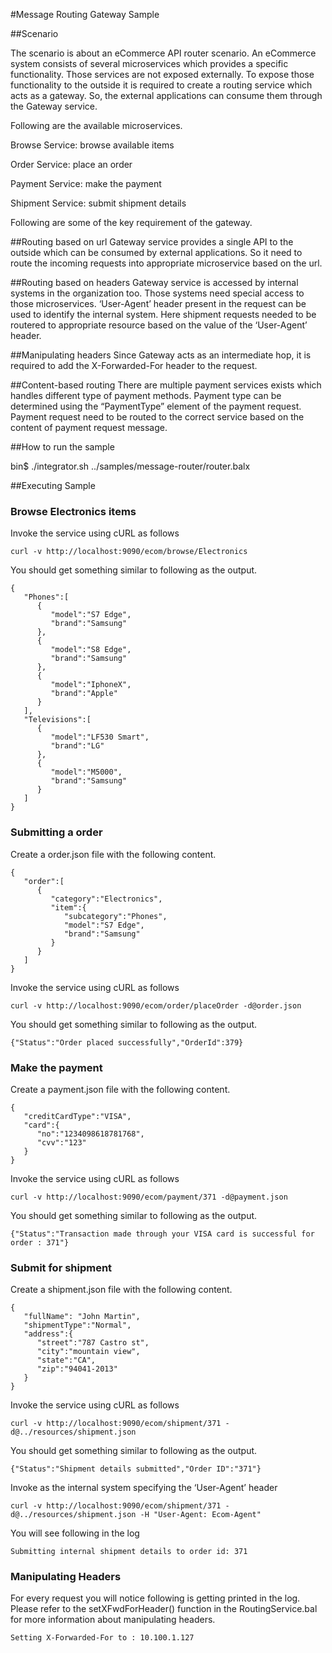 #Message Routing Gateway Sample

##Scenario

The scenario is about an eCommerce API router scenario. 
An eCommerce system consists of several microservices which provides a specific functionality. 
Those services are not exposed externally. 
To expose those functionality to the outside it is required to create a routing service which acts as a gateway. 
So, the external applications can consume them through the Gateway service.

Following are the available microservices.

Browse Service: 
browse available items

Order Service: 
place an order

Payment Service: 
make the payment

Shipment Service: 
submit shipment details


Following are some of the key requirement of the gateway.

##Routing based on url
Gateway service provides a single API to the outside which can be consumed by external applications.
 So it need to route the incoming requests into appropriate microservice based on the url.

##Routing based on headers
Gateway service is accessed by internal systems in the organization too. Those systems need special access to those microservices. 
‘User-Agent’ header present in the request can be used to identify the internal system.
Here shipment requests needed to be routered to appropriate resource based on the value of the ‘User-Agent’ header.

##Manipulating headers
Since Gateway acts as an intermediate hop, it is required to add the X-Forwarded-For header to the request.


##Content-based routing
There are multiple payment services exists which handles different type of payment methods.
Payment type can be determined using the “PaymentType” element of the payment request.
Payment request need to be routed to the correct service based on the content of payment request message.


##How to run the sample

bin$ ./integrator.sh ../samples/message-router/router.balx


##Executing Sample

### Browse Electronics items 

Invoke the service using cURL as follows

```
curl -v http://localhost:9090/ecom/browse/Electronics
```

You should get something similar to following as the output.

```
{  
   "Phones":[  
      {  
         "model":"S7 Edge",
         "brand":"Samsung"
      },
      {  
         "model":"S8 Edge",
         "brand":"Samsung"
      },
      {  
         "model":"IphoneX",
         "brand":"Apple"
      }
   ],
   "Televisions":[  
      {  
         "model":"LF530 Smart",
         "brand":"LG"
      },
      {  
         "model":"M5000",
         "brand":"Samsung"
      }
   ]
}
```


### Submitting a order


Create a order.json file with the following content.
```
{
   "order":[
      {
         "category":"Electronics",
         "item":{
            "subcategory":"Phones",
            "model":"S7 Edge",
            "brand":"Samsung"
         }
      }
   ]
}
```
Invoke the service using cURL as follows
```
curl -v http://localhost:9090/ecom/order/placeOrder -d@order.json
```

You should get something similar to following as the output.

```
{"Status":"Order placed successfully","OrderId":379}
```


### Make the payment


Create a payment.json file with the following content.
```
{
   "creditCardType":"VISA",
   "card":{
      "no":"1234098618781768",
      "cvv":"123"
   }
}
```

Invoke the service using cURL as follows
```
curl -v http://localhost:9090/ecom/payment/371 -d@payment.json
```

You should get something similar to following as the output.
```
{"Status":"Transaction made through your VISA card is successful for order : 371"}
```

### Submit for shipment

Create a shipment.json file with the following content.

```
{
   "fullName": "John Martin",
   "shipmentType":"Normal",
   "address":{
      "street":"787 Castro st",
      "city":"mountain view",
      "state":"CA",
      "zip":"94041-2013"
   }
}
```


Invoke the service using cURL as follows
```
curl -v http://localhost:9090/ecom/shipment/371 -d@../resources/shipment.json
```


You should get something similar to following as the output.
```
{"Status":"Shipment details submitted","Order ID":"371"}
```

Invoke as the internal system specifying the ‘User-Agent’ header
```
curl -v http://localhost:9090/ecom/shipment/371 -d@../resources/shipment.json -H "User-Agent: Ecom-Agent"
```

You will see following in the log
```
Submitting internal shipment details to order id: 371
```


### Manipulating Headers

For every request you will notice following is getting printed in the log. 
Please refer to the setXFwdForHeader() function in the RoutingService.bal for more information about manipulating headers.

```
Setting X-Forwarded-For to : 10.100.1.127
```
